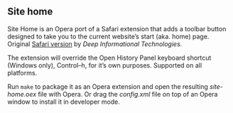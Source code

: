## Site home

Site Home is an Opera port of a Safari extension that adds a toolbar button designed to take you to the current website’s start (aka. home) page. Original [Safari version](http://deepitpro.com/en/articles/SiteHome/info/) by _Deep Informational Technologies._

The extension will override the Open History Panel keyboard shortcut (Windows only), Control–h, for it’s own purposes. Supported on all platforms.

Run `make` to package it as an Opera extension and open the resulting _site-home.oex_ file with Opera. Or drag the _config.xml_ file on top of an Opera window to install it in developer mode.
